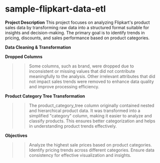 # sample-flipkart-data-etl

**Project Description**
This project focuses on analyzing Flipkart's product sales data by transforming raw data into a structured format suitable for insights and decision-making. The primary goal is to identify trends in pricing, discounts, and sales performance based on product categories.

**Data Cleaning & Transformation**

**Dropped Columns**
>> Some columns, such as brand, were dropped due to inconsistent or missing values that did not contribute meaningfully to the analysis.
>> Other irrelevant attributes that did not impact sales trends were removed to enhance data quality and improve processing efficiency.

**Product Category Tree Transformation**
>> The product_category_tree column originally contained nested and hierarchical product data.
>> It was transformed into a simplified "category" column, making it easier to analyze and classify products.
>> This ensures better categorization and helps in understanding product trends effectively.

**Objectives**
>> Analyze the highest sale prices based on product categories.
>> Identify pricing trends across different categories.
>> Ensure data consistency for effective visualization and insights.
